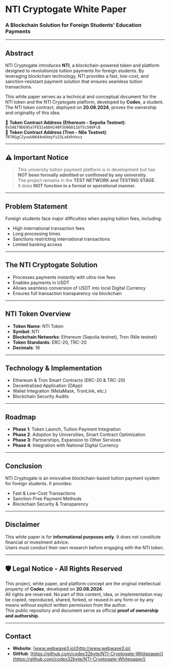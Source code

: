 
# NTI Cryptogate White Paper

### A Blockchain Solution for Foreign Students' Education Payments

---

## Abstract

NTI Cryptogate introduces **NTI**, a blockchain-powered token and platform designed to revolutionize tuition payments for foreign students. By leveraging blockchain technology, NTI provides a fast, low-cost, and sanction-resistant payment solution that ensures seamless tuition transactions.

This white paper serves as a technical and conceptual document for the NTI token and the NTI Cryptogate platform, developed by **Codex**, a student. The NTI token contract, deployed on **20.08.2024**, proves the ownership and originality of this idea.

📌 **Token Contract Address (Ethereum - Sepolia Testnet)**: `0x5AE79bb95a7FE51ebD4240F5b06D11bf5c580FcB`  
📌 **Token Contract Address (Tron - Nile Testnet)**: `TR7RGgCZyvwU6Kd4n6Xmyfv23Lx6XhVnvz`

---

## ⚠️ Important Notice

> This university tuition payment platform is in development but has **NOT been formally admitted or confirmed by any university**.  
> The project remains in the **TEST NETWORK and TESTING STAGE**.  
> It does **NOT function in a formal or operational manner**.

---

## Problem Statement

Foreign students face major difficulties when paying tuition fees, including:

- High international transaction fees  
- Long processing times  
- Sanctions restricting international transactions  
- Limited banking access

---

## The NTI Cryptogate Solution

- Processes payments instantly with ultra-low fees  
- Enables payments in USDT  
- Allows seamless conversion of USDT into local Digital Currency  
- Ensures full transaction transparency via blockchain

---

## NTI Token Overview

- **Token Name**: NTI Token  
- **Symbol**: NTI  
- **Blockchain Networks**: Ethereum (Sepolia testnet), Tron (Nile testnet)  
- **Token Standards**: ERC-20, TRC-20  
- **Decimals**: 18  

---

## Technology & Implementation

- Ethereum & Tron Smart Contracts (ERC-20 & TRC-20)  
- Decentralized Application (DApp)  
- Wallet Integration (MetaMask, TronLink, etc.)  
- Blockchain Security Audits  

---

## Roadmap

- **Phase 1**: Token Launch, Tuition Payment Integration  
- **Phase 2**: Adoption by Universities, Smart Contract Optimization  
- **Phase 3**: Partnerships, Expansion to Other Services  
- **Phase 4**: Integration with National Digital Currency  

---

## Conclusion

NTI Cryptogate is an innovative blockchain-based tuition payment system for foreign students. It provides:

- Fast & Low-Cost Transactions  
- Sanction-Free Payment Methods  
- Blockchain Security & Transparency  

---

## Disclaimer

This white paper is for **informational purposes only**. It does not constitute financial or investment advice.  
Users must conduct their own research before engaging with the NTI token.

---

## 🛡️ Legal Notice - All Rights Reserved

This project, white paper, and platform concept are the original intellectual property of **Codex**, developed on **20.08.2024**.  
All rights are reserved. No part of this content, idea, or implementation may be copied, reproduced, shared, forked, or reused in any form or by any means without explicit written permission from the author.  
This public repository and document serve as official **proof of ownership and authorship**.

---

## Contact

- **Website**: [www.webwave3.io](http://www.webwave3.io)  
- **GitHub**: [https://github.com/codex32byte/NTI-Cryptogate-Whitepaper/](https://github.com/codex32byte/NTI-Cryptogate-Whitepaper/)
